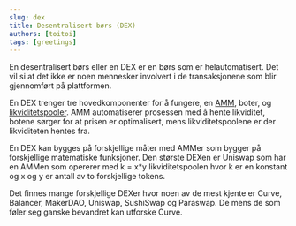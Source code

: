 ```yaml
---
slug: dex
title: Desentralisert børs (DEX)
authors: [toitoi]
tags: [greetings]
---
```


En desentralisert børs eller en DEX er en børs som er helautomatisert. Det vil si at det ikke er noen mennesker involvert i de transaksjonene som blir gjennomført på plattformen. 

En DEX trenger tre hovedkomponenter for å fungere, en [AMM](/docs/konsepter/viderekommende/amm), boter, og [likviditetspooler](/docs/konsepter/viderekommende/liquiditypools). AMM automatiserer prosessen med å hente likviditet, botene sørger for at prisen er optimalisert, mens likviditetspoolene er der likviditeten hentes fra. 

En DEX kan bygges på forskjellige måter med AMMer som bygger på forskjellige matematiske funksjoner. Den største DEXen er Uniswap som har en AMMen som opererer med k = x*y likviditetspoolen hvor k er en konstant og x og y er antall av to forskjellige tokens. 

Det finnes mange forskjellige DEXer hvor noen av de mest kjente er Curve, Balancer, MakerDAO, Uniswap, SushiSwap og Paraswap. De  mens de som føler seg ganske bevandret kan utforske Curve.

